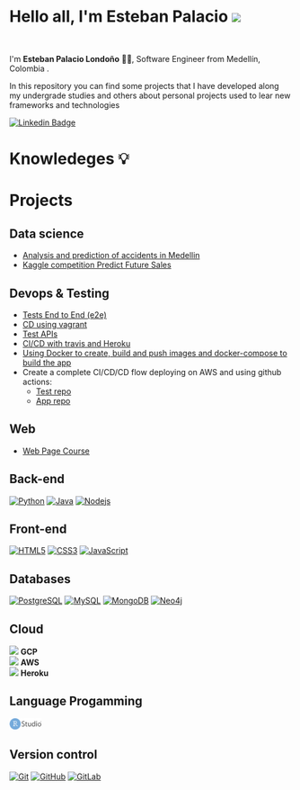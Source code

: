 # Hello all, I'm Esteban Palacio  <img src="https://media.giphy.com/media/hvRJCLFzcasrR4ia7z/giphy.gif" width="25px">
<a href="https://discord.gg/XTW52Kt"> </a>

<br /> 

I'm **Esteban Palacio Londoño** 🤵🏻, Software Engineer from Medellín, Colombia . 

In this repository you can find some projects that I have developed along my undergrade studies and others about personal projects used to lear new frameworks and technologies

[![Linkedin Badge](https://img.shields.io/badge/-Esteban%20Palacio-blue?style=flat-square&logo=Linkedin&logoColor=white&link=https://www.linkedin.com/in/estebanpalaciol)](https://www.linkedin.com/in/estebanpalaciol/)

# Knowledeges 💡


# Projects

## Data science 
- [Analysis and prediction of accidents in Medellin](https://github.com/Epalaciol/TAE-2020)
- [Kaggle competition Predict Future Sales](https://github.com/Epalaciol/DataScienceCompetition/tree/master/Final_Project)

## Devops & Testing 
- [Tests End to End (e2e)](https://github.com/Epalaciol/protractor-workshop-2021)
- [CD using vagrant](https://github.com/Epalaciol/praxis-homework-2)
- [Test APIs](https://github.com/Epalaciol/workshop-api-testing-js)
- [CI/CD with travis and Heroku](https://github.com/Epalaciol/Praxis-Homework-4)
- [Using Docker to create, build and push images and docker-compose to build the app](https://github.com/Epalaciol/vuego-demoapp)
- Create a complete CI/CD/CD flow deploying on AWS and using github actions: 
   - [Test repo](https://github.com/Epalaciol/atsea_shop_test)
   - [App repo](https://github.com/Daniela-git/atsea-sample-shop-app)

## Web
- [Web Page Course](https://github.com/Epalaciol/HTML-CSS-and-Javascript-for-Web-Developers)

## Back-end

[![Python](https://img.shields.io/badge/-Python-white?style=flat-square&logo=python&link=https://github.com/Epalaciol/)](https://github.com/Epalaciol/)
[![Java](https://img.shields.io/badge/-Java-black?style=flat-square&logo=Java&link=https://github.com/Epalaciol/)](https://github.com/Epalaciol/)
[![Nodejs](https://img.shields.io/badge/-Node.js-339933?style=flat-square&logo=Node.js&logoColor=white&link=https://github.com/Epalaciol/)](https://github.com/Epalaciol/)

## Front-end

[![HTML5](https://img.shields.io/badge/-HTML5-E34F26?style=flat-square&logo=html5&logoColor=white&link=https://github.com/Epalaciol/)](https://github.com/Epalaciol/)
[![CSS3](https://img.shields.io/badge/-CSS3-1572B6?style=flat-square&logo=css3&link=https://github.com/Epalaciol/)](https://github.com/Epalaciol/)
[![JavaScript](https://img.shields.io/badge/-JavaScript-black?style=flat-square&logo=javascript&link=https://github.com/Epalaciol/)](https://github.com/Epalaciol/)

## Databases 

[![PostgreSQL](https://img.shields.io/badge/-PostgreSQL-336791?style=flat-square&logo=postgresql&link=https://github.com/Epalaciol/)](https://github.com/Epalaciol/)
[![MySQL](https://img.shields.io/badge/-MySQL-4479A1?style=flat-square&logo=mysql&logoColor=white&link=https://github.com/Epalaciol/)](https://github.com/Epalaciol/)
[![MongoDB](https://img.shields.io/badge/-MongoDB-white?style=flat-square&logo=mongodb&link=https://github.com/Epalaciol/)](https://github.com/Epalaciol/)
[![Neo4j](https://img.shields.io/badge/-Neo4j-white?style=flat-square&logo=neo4j&link=https://github.com/Epalaciol/)](https://github.com/Epalaciol/)

## Cloud
<img height="25" src="https://www.vectorlogo.zone/logos/google_cloud/google_cloud-icon.svg"> **GCP**   
<img height= "25" src="https://upload.wikimedia.org/wikipedia/commons/thumb/9/93/Amazon_Web_Services_Logo.svg/1280px-Amazon_Web_Services_Logo.svg.png"> **AWS**
<br />
<img height= "25" src="https://cdn.freebiesupply.com/logos/large/2x/heroku-logo-png-transparent.png"> **Heroku**

## Language Progamming

<img height="20" src="https://github.com/namadoa/analytical-foundations/blob/main/Rstudio.svg">

## Version control
[![Git](https://img.shields.io/badge/-Git-black?style=flat-square&logo=git&link=https://github.com/Epalaciol/)](https://github.com/Epalaciol/)
[![GitHub](https://img.shields.io/badge/-GitHub-181717?style=flat-square&logo=github&link=https://github.com/Epalaciol/)](https://github.com/Epalaciol/)
[![GitLab](https://img.shields.io/badge/-GitLab-black?style=flat-square&logo=gitlab&link=https://github.com/Epalaciol/)](https://github.com/Epalaciol/)

